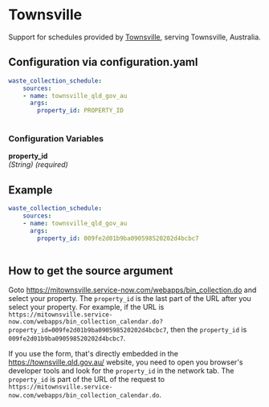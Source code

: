 # Townsville

Support for schedules provided by [Townsville](https://townsville.qld.gov.au/), serving Townsville, Australia.

## Configuration via configuration.yaml

```yaml
waste_collection_schedule:
    sources:
    - name: townsville_qld_gov_au
      args:
        property_id: PROPERTY_ID
        
```

### Configuration Variables

**property_id**  
*(String) (required)*


## Example

```yaml
waste_collection_schedule:
    sources:
    - name: townsville_qld_gov_au
      args:
        property_id: 009fe2d01b9ba090598520202d4bcbc7
        
```

## How to get the source argument

Goto <https://mitownsville.service-now.com/webapps/bin_collection.do> and select your property.  The `property_id` is the last part of the URL after you select your property. For example, if the URL is `https://mitownsville.service-now.com/webapps/bin_collection_calendar.do?property_id=009fe2d01b9ba090598520202d4bcbc7`, then the `property_id` is `009fe2d01b9ba090598520202d4bcbc7`.

If you use the form, that's directly embedded in the <https://townsville.qld.gov.au/> website, you need to open you browser's developer tools and look for the `property_id` in the network tab. The `property_id` is part of the URL of the request to `https://mitownsville.service-now.com/webapps/bin_collection_calendar.do`.
